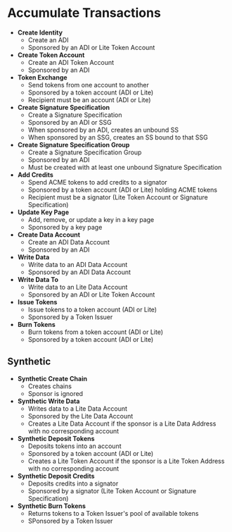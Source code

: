 # Accumulate Transactions

- **Create Identity**
  - Create an ADI
  - Sponsored by an ADI or Lite Token Account
- **Create Token Account**
  - Create an ADI Token Account
  - Sponsored by an ADI
- **Token Exchange**
  - Send tokens from one account to another
  - Sponsored by a token account (ADI or Lite)
  - Recipient must be an account (ADI or Lite)
- **Create Signature Specification**
  - Create a Signature Specification
  - Sponsored by an ADI or SSG
  - When sponsored by an ADI, creates an unbound SS
  - When sponsored by an SSG, creates an SS bound to that SSG
- **Create Signature Specification Group**
  - Create a Signature Specification Group
  - Sponsored by an ADI
  - Must be created with at least one unbound Signature Specification
- **Add Credits**
  - Spend ACME tokens to add credits to a signator
  - Sponsored by a token account (ADI or Lite) holding ACME tokens
  - Recipient must be a signator (Lite Token Account or Signature Specification)
- **Update Key Page**
  - Add, remove, or update a key in a key page
  - Sponsored by a key page
- **Create Data Account**
  - Create an ADI Data Account
  - Sponsored by an ADI
- **Write Data**
  - Write data to an ADI Data Account
  - Sponsored by an ADI Data Account
- **Write Data To**
  - Write data to an Lite Data Account
  - Sponsored by an ADI or Lite Token Account
- **Issue Tokens**
  - Issue tokens to a token account (ADI or Lite)
  - Sponsored by a Token Issuer
- **Burn Tokens**
  - Burn tokens from a token account (ADI or Lite)
  - Sponsored by a token account (ADI or Lite)

## Synthetic

- **Synthetic Create Chain**
  - Creates chains
  - Sponsor is ignored
- **Synthetic Write Data**
  - Writes data to a Lite Data Account
  - Sponsored by the Lite Data Account
  - Creates a Lite Data Account if the sponsor is a Lite Data Address with no corresponding account
- **Synthetic Deposit Tokens**
  - Deposits tokens into an account
  - Sponsored by a token account (ADI or Lite)
  - Creates a Lite Token Account if the sponsor is a Lite Token Address with no corresponding account
- **Synthetic Deposit Credits**
  - Deposits credits into a signator
  - Sponsored by a signator (Lite Token Account or Signature Specification)
- **Synthetic Burn Tokens**
  - Returns tokens to a Token Issuer's pool of available tokens
  - SPonsored by a Token Issuer
